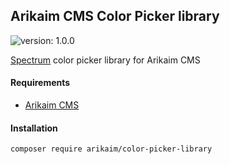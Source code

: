 ## Arikaim CMS Color Picker library
![version: 1.0.0](https://img.shields.io/github/release/arikaim/color-picker-library.svg)


[Spectrum](https://seballot.github.io/spectrum/) color picker library for Arikaim CMS 


#### Requirements 
  * [Arikaim CMS](https://github.com/arikaim/arikaim)
  

#### Installation

```sh
composer require arikaim/color-picker-library
```
